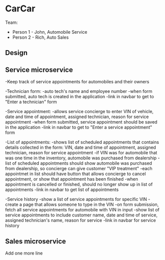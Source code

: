 # CarCar

Team:

* Person 1 - John, Automobile Service
* Person 2 - Rich, Auto Sales

## Design

## Service microservice

-Keep track of service appointments for automobiles and their owners

-Technician form:
    -auto tech's name and employee number
    -when form submitted, auto tech is created in the application
    -link in navbar to get to "Enter a technician" form

-Service appointment:
    -allows service concierge to enter VIN of vehicle, date and time of appointment, assigned technician, reason for service appointment
    -when form submitted, service appointment should be saved in the application
    -link in navbar to get to "Enter a service appointment" form

-List of appointments:
    -shows list of scheduled appointments that contains details collected in the form: VIN, date and time of appointment, assigned technician, reason for service appointment
    -if VIN was for automobile that was one time in the inventory, automobile was purchased from dealership
    -list of scheduled appointments should show automobile was purchased from dealership, so concierge can give customer "VIP treatment"
    -each appointmet in list should have button that allows concierge to cancel appointment, or show that appointment has been finished
    -when appointment is cancelled or finished, should no longer show up in list of appointments
    -link in navbar to get list of appointments

-Service history
    -show a list of service appointments for specific VIN
        -create a page that allows someone to type in the VIN
        -on form submission, fetch all service appointments for automobile with VIN in input
        -show list of service appointments to include customer name, date and time of service, assigned technician's name, reason for service
    -link in navbar for service history


## Sales microservice

Add one more line
